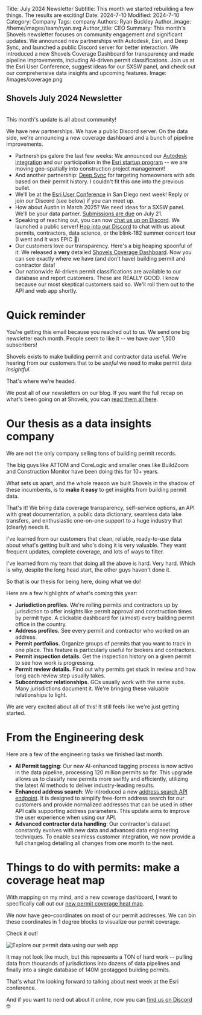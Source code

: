 Title: July 2024 Newsletter
Subtitle: This month we started rebuilding a few things. The results are exciting!
Date: 2024-7-10
Modified: 2024-7-10
Category: Company
Tags: company
Authors: Ryan Buckley
Author_image: /theme/images/team/ryan.svg
Author_title: CEO
Summary: This month's Shovels newsletter focuses on community engagement and significant updates. We announced new partnerships with Autodesk, Esri, and Deep Sync, and launched a public Discord server for better interaction. We introduced a new Shovels Coverage Dashboard for transparency and made pipeline improvements, including AI-driven permit classifications. Join us at the Esri User Conference, suggest ideas for our SXSW panel, and check out our comprehensive data insights and upcoming features.
Image: /images/coverage.png


## Shovels July 2024 Newsletter
<br>
This month's update is all about community!

We have new partnerships. We have a public Discord server. On the data side, we're announcing a new coverage dashboard and a bunch of pipeline improvements.

*   Partnerships galore the last few weeks: We announced our [Autodesk integration](https://construction.autodesk.com/workflows/construction-software-integrations/shovels/) and our participation in the [Esri startup program](https://www.esri.com/en-us/about/partners/our-partners/startups) -- we are moving geo-spatially into construction project management!
*   And another partnership: [Deep Sync](https://deepsync.com/) for targeting homeowners with ads based on their permit history. I couldn't fit this one into the previous bullet. 
*   We'll be at the [Esri User Conference](https://www.esri.com/en-us/about/events/uc/overview) in San Diego next week! Reply or join our Discord (see below) if you can meet up. 
*   How about Austin in March 2025? We need ideas for a SXSW panel. We'll be your data partner. [Submissions are due](https://panelpicker.sxsw.com/) on July 21.
*   Speaking of reaching out, you can now [chat us up on Discord](https://discord.gg/Nypja3cKDx). We launched a public server! [Hop into our Discord](https://discord.gg/Nypja3cKDx) to chat with us about permits, contractors, data science, or the blink-182 summer concert tour (I went and it was EPIC 🤘)
*   Our customers love our transparency. Here's a big heaping spoonful of it: We released a **very** detailed [Shovels Coverage Dashboard](https://shovels.metabaseapp.com/public/dashboard/0573503d-88ac-4ba4-a723-346b55de482b). Now you can see exactly where we have (and don't have) building permit and contractor data! 
*   Our nationwide AI-driven permit classifications are available to our database and report customers. These are REALLY GOOD. I know because our most skeptical customers said so. We'll roll them out to the API and web app shortly. 

Quick reminder
==============

You're getting this email because you reached out to us. We send one big newsletter each month. People seem to like it -- we have over 1,500 subscribers! 

Shovels exists to make building permit and contractor data useful. We're hearing from our customers that to be _useful_ we need to make permit data _insightful_.

That's where we're headed. 

We post all of our newsletters on our blog. If you want the full recap on what's been going on at Shovels, you can [read them all here](https://www.shovels.ai/blog/?category=Company). 

Our thesis as a data insights company
=====================================

We are not the only company selling tons of building permit records.

The big guys like ATTOM and CoreLogic and smaller ones like BuildZoom and Construction Monitor have been doing this for 10+ years.

What sets us apart, and the whole reason we built Shovels in the shadow of these incumbents, is to **make it easy** to get insights from building permit data.  

That's it! We bring data coverage transparency, self-service options, an API with great documentation, a public data dictionary, seamless data lake transfers, and enthusiastic one-on-one support to a huge industry that (clearly) needs it.

I've learned from our customers that clean, reliable, ready-to-use data about what's getting built and who's doing it is very valuable. They want frequent updates, complete coverage, and lots of ways to filter. 

I've learned from my team that doing all the above is hard. Very hard. Which is why, despite the long head start, the other guys haven't done it.

So that is our thesis for being here, doing what we do!

Here are a few highlights of what's coming this year: 

*   **Jurisdiction profiles.** We're rolling permits and contractors up by jurisdiction to offer insights like permit approval and construction times by permit type. A clickable dashboard for (almost) every building permit office in the country.
*   **Address profiles.** See every permit and contractor who worked on an address. 
*   **Permit portfolios.** Organize groups of permits that you want to track in one place. This feature is particularly useful for brokers and contractors.
*   **Permit inspection details.** Get the inspection history on a given permit to see how work is progressing. 
*   **Permit review details.** Find out why permits get stuck in review and how long each review step usually takes. 
*   **Subcontractor relationships.** GCs usually work with the same subs. Many jurisdictions document it. We're bringing these valuable relationships to light. 

We are very excited about all of this! It still feels like we're just getting started.

From the Engineering desk
=========================

Here are a few of the engineering tasks we finished last month. 

*   **AI Permit tagging**: Our new AI-enhanced tagging process is now active in the data pipeline, processing 120 million permits so far. This upgrade allows us to classify new permits more swiftly and efficiently, utilizing the latest AI methods to deliver industry-leading results.
*   **Enhanced address search**: We introduced a new [address search API endpoint](https://docs.shovels.ai/api-reference/#operation/search_addresses_v1_addresses_search_get). It is designed to simplify free-form address search for our customers and provide normalized addresses that can be used in other API calls supporting address parameters. This update aims to improve the user experience when using our API.
*   **Advanced contractor data handling**: Our contractor's dataset constantly evolves with new data and advanced data engineering techniques. To enable seamless customer integration, we now provide a full changelog detailing all changes from one month to the next.

Things to do with permits: make a coverage heat map
===================================================

With mapping on my mind, and a new coverage dashboard, I want to specifically call out our [new permit coverage heat map](https://shovels.metabaseapp.com/public/dashboard/0573503d-88ac-4ba4-a723-346b55de482b). 

We now have geo-coordinates on most of our permit addresses. We can bin these coordinates in 1 degree blocks to visualize our permit coverage. 

Check it out!  

![Explore our permit data using our web app]({static}/images/coverage.png)

It may not look like much, but this represents a TON of hard work -- pulling data from thousands of jurisdictions into dozens of data pipelines and finally into a single database of 140M geotagged building permits.

That's what I'm looking forward to talking about next week at the Esri conference.

And if you want to nerd out about it online, now you can [find us on Discord](https://discord.gg/Nypja3cKDx) 🤓
